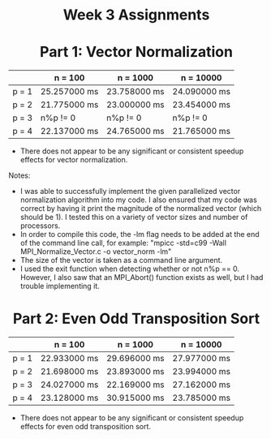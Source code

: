 # <center> Week 3 Assignments</center>

# <center> Part 1: Vector Normalization</center>

|             | n = 100     | n = 1000    | n = 10000   |
| ----------- | ----------- | ----------- | ----------- |
| p = 1       | 25.257000 ms| 23.758000 ms| 24.090000 ms|
| p = 2       | 21.775000 ms| 23.000000 ms| 23.454000 ms|
| p = 3       | n%p != 0    | n%p != 0    | n%p != 0    |
| p = 4       | 22.137000 ms| 24.765000 ms| 21.765000 ms|

* There does not appear to be any significant or consistent speedup effects for vector normalization.<br>

Notes:
* I was able to successfully implement the given parallelized vector normalization algorithm into my code. I also ensured that my code was correct by having it print the magnitude of the normalized vector (which should be 1). I tested this on a variety of vector sizes and number of processors.
* In order to compile this code, the -lm flag needs to be added at the end of the command line call, for example: "mpicc -std=c99 -Wall MPI_Normalize_Vector.c -o vector_norm -lm"
* The size of the vector is taken as a command line argument.
* I used the exit function when detecting whether or not n%p == 0. However, I also saw that an MPI_Abort() function exists as well, but I had trouble implementing it.

# <center> Part 2: Even Odd Transposition Sort</center>

|             | n = 100     | n = 1000    | n = 10000   |
| ----------- | ----------- | ----------- | ----------- |
| p = 1       | 22.933000 ms| 29.696000 ms| 27.977000 ms|
| p = 2       | 21.698000 ms| 23.893000 ms| 23.994000 ms|
| p = 3       | 24.027000 ms| 22.169000 ms| 27.162000 ms|
| p = 4       | 23.128000 ms| 30.915000 ms| 23.785000 ms|

* There does not appear to be any significant or consistent speedup effects for even odd transposition sort.<br>
